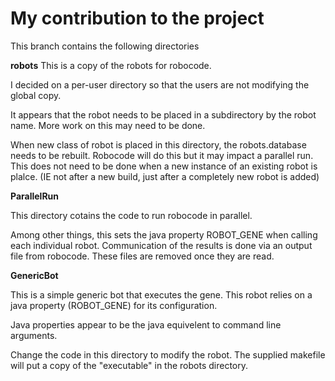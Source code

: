 # My contribution to the project #



This branch contains the following directories

**robots**
This is a copy of the robots for robocode.

I decided on a per-user directory so that the users are not modifying the global copy.  

It appears that the robot needs to be placed in a subdirectory by the robot name.  More work on this may need to be done.

When new class of robot is placed in this directory, the robots.database needs to be rebuilt.  Robocode will do this but it may impact a parallel run.  This does not need to be done when a new instance of an existing robot is plalce.  (IE not after a new build, just after a completely new robot is added)


**ParallelRun**

This directory cotains the code to run robocode in parallel. 

Among other things, this sets the java property ROBOT_GENE when calling each individual robot.    Communication of the results is done via an output file from robocode.  These files are removed once they are read.

**GenericBot**

This is a simple generic bot that executes the gene.    This robot relies on a java property (ROBOT_GENE) for its configuration.

Java properties appear to be the java equivelent to command line arguments.

Change the code in this directory to modify the robot.  The supplied makefile will put a  copy of the "executable" in the robots directory.

